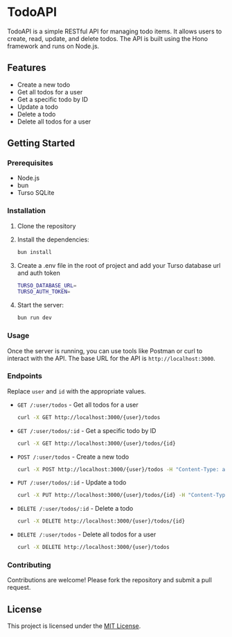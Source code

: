 # TodoAPI

TodoAPI is a simple RESTful API for managing todo items. It allows users to create, read, update, and delete todos. The API is built using the Hono framework and runs on Node.js.

## Features

- Create a new todo
- Get all todos for a user
- Get a specific todo by ID
- Update a todo
- Delete a todo
- Delete all todos for a user

## Getting Started

### Prerequisites

- Node.js
- bun 
- Turso SQLite

### Installation

1. Clone the repository

2. Install the dependencies:
    ```sh
    bun install
    ```

3. Create a .env file in the root of project and add your Turso database url and auth token
    ```sh
    TURSO_DATABASE_URL=
    TURSO_AUTH_TOKEN=
    ```

4. Start the server:
    ```sh
    bun run dev
    ```

### Usage

Once the server is running, you can use tools like Postman or curl to interact with the API. The base URL for the API is `http://localhost:3000`.

### Endpoints
Replace `user` and `id` with the appropriate values.

- `GET /:user/todos` - Get all todos for a user
    ```sh
    curl -X GET http://localhost:3000/{user}/todos
    ```
- `GET /:user/todos/:id` - Get a specific todo by ID
    ```sh
    curl -X GET http://localhost:3000/{user}/todos/{id}
    ```
- `POST /:user/todos` - Create a new todo
    ```sh
    curl -X POST http://localhost:3000/{user}/todos -H "Content-Type: application/json" -d '{"title":"New Todo","status":"todo"}'
    ```
- `PUT /:user/todos/:id` - Update a todo
    ```sh
    curl -X PUT http://localhost:3000/{user}/todos/{id} -H "Content-Type: application/json" -d '{"title":"Updated Todo","status":"Completed"}'
    ```
- `DELETE /:user/todos/:id` - Delete a todo
    ```sh
    curl -X DELETE http://localhost:3000/{user}/todos/{id}
    ```
- `DELETE /:user/todos` - Delete all todos for a user
    ```sh
    curl -X DELETE http://localhost:3000/{user}/todos
    ```

### Contributing

Contributions are welcome! Please fork the repository and submit a pull request.

## License

This project is licensed under the [MIT License](LICENSE).
